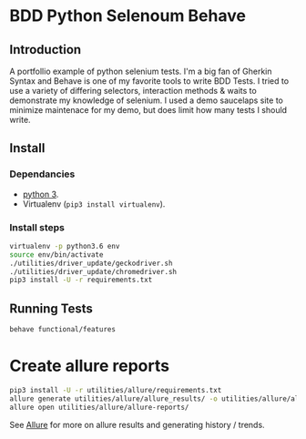 # BDD Python Selenoum Behave 

## Introduction

A portfollio example of python selenium tests. I'm a big fan of Gherkin Syntax and Behave is one of my favorite tools to write BDD Tests. I tried to use a variety of differing selectors, interaction methods & waits to demonstrate my knowledge of selenium. I used a demo saucelaps site to minimize maintenace for my demo, but does limit how many tests I should write. 

## Install

### Dependancies

* [python 3](https://www.python.org/downloads/).
* Virtualenv (`pip3 install virtualenv`).

### Install steps

```bash
virtualenv -p python3.6 env
source env/bin/activate
./utilities/driver_update/geckodriver.sh
./utilities/driver_update/chromedriver.sh
pip3 install -U -r requirements.txt
```

## Running Tests

```bash
behave functional/features
```


# Create allure reports

```bash
pip3 install -U -r utilities/allure/requirements.txt
allure generate utilities/allure/allure_results/ -o utilities/allure/allure-reports/ --clean
allure open utilities/allure/allure-reports/
```

See [Allure](/utilities/allure) for more on allure results and generating
history / trends.

